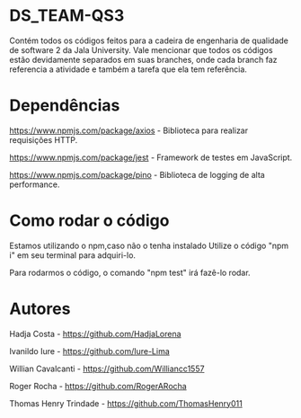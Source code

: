 # DS_TEAM-QS3
Contém todos os códigos feitos para a cadeira de engenharia de qualidade de software 2 da Jala University. Vale mencionar que todos os códigos estão devidamente separados em suas branches, onde cada branch faz referencia a atividade e também a tarefa que ela tem referência.

# Dependências 

https://www.npmjs.com/package/axios - Biblioteca para realizar requisições HTTP.

https://www.npmjs.com/package/jest - Framework de testes em JavaScript.

https://www.npmjs.com/package/pino - Biblioteca de logging de alta performance.

# Como rodar o código 

Estamos utilizando o npm,caso não o tenha  instalado Utilize o código "npm i" em seu terminal para adquiri-lo.

Para rodarmos o código, o comando "npm test" irá fazê-lo rodar.

# Autores 

Hadja Costa - https://github.com/HadjaLorena

Ivanildo Iure - https://github.com/Iure-Lima

Willian Cavalcanti - https://github.com/Williancc1557

Roger Rocha - https://github.com/RogerARocha

Thomas Henry Trindade - https://github.com/ThomasHenry011
